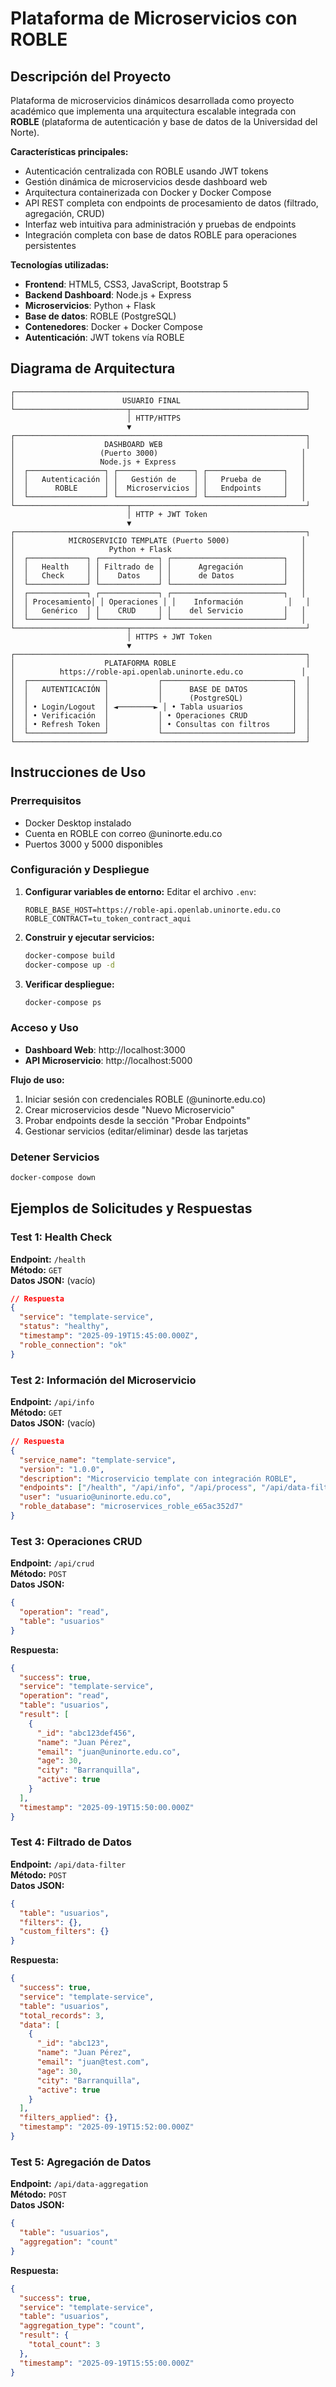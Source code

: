 # Plataforma de Microservicios con ROBLE

## Descripción del Proyecto

Plataforma de microservicios dinámicos desarrollada como proyecto académico que implementa una arquitectura escalable integrada con **ROBLE** (plataforma de autenticación y base de datos de la Universidad del Norte).

**Características principales:**
- Autenticación centralizada con ROBLE usando JWT tokens
- Gestión dinámica de microservicios desde dashboard web
- Arquitectura containerizada con Docker y Docker Compose
- API REST completa con endpoints de procesamiento de datos (filtrado, agregación, CRUD)
- Interfaz web intuitiva para administración y pruebas de endpoints
- Integración completa con base de datos ROBLE para operaciones persistentes

**Tecnologías utilizadas:**
- **Frontend**: HTML5, CSS3, JavaScript, Bootstrap 5
- **Backend Dashboard**: Node.js + Express
- **Microservicios**: Python + Flask
- **Base de datos**: ROBLE (PostgreSQL)
- **Contenedores**: Docker + Docker Compose
- **Autenticación**: JWT tokens vía ROBLE

## Diagrama de Arquitectura

```
┌─────────────────────────────────────────────────────────────────┐
│                        USUARIO FINAL                            │
└─────────────────────────┬───────────────────────────────────────┘
                          │ HTTP/HTTPS
                          ▼
┌─────────────────────────────────────────────────────────────────┐
│                    DASHBOARD WEB                                │
│                   (Puerto 3000)                                │
│                   Node.js + Express                            │
│  ┌─────────────────┐ ┌─────────────────┐ ┌─────────────────┐   │
│  │   Autenticación │ │   Gestión de    │ │   Prueba de     │   │
│  │      ROBLE      │ │  Microservicios │ │   Endpoints     │   │
│  └─────────────────┘ └─────────────────┘ └─────────────────┘   │
└─────────────────────────┬───────────────────────────────────────┘
                          │ HTTP + JWT Token
                          ▼
┌─────────────────────────────────────────────────────────────────┐
│            MICROSERVICIO TEMPLATE (Puerto 5000)                │
│                     Python + Flask                             │
│  ┌─────────────┐ ┌─────────────┐ ┌─────────────────────────┐   │
│  │   Health    │ │ Filtrado de │ │      Agregación         │   │
│  │   Check     │ │    Datos    │ │      de Datos           │   │
│  └─────────────┘ └─────────────┘ └─────────────────────────┘   │
│  ┌─────────────┐ ┌─────────────┐ ┌─────────────────────────┐   │
│  │ Procesamiento│ │ Operaciones │ │    Información          │   │
│  │   Genérico  │ │    CRUD     │ │    del Servicio         │   │
│  └─────────────┘ └─────────────┘ └─────────────────────────┘   │
└─────────────────────────┬───────────────────────────────────────┘
                          │ HTTPS + JWT Token
                          ▼
┌─────────────────────────────────────────────────────────────────┐
│                    PLATAFORMA ROBLE                             │
│          https://roble-api.openlab.uninorte.edu.co             │
│  ┌─────────────────┐           ┌─────────────────────────────┐  │
│  │   AUTENTICACIÓN │           │      BASE DE DATOS          │  │
│  │                 │           │      (PostgreSQL)           │  │
│  │ • Login/Logout  │ ◄────────► │ • Tabla usuarios           │  │
│  │ • Verificación  │           │ • Operaciones CRUD          │  │
│  │ • Refresh Token │           │ • Consultas con filtros     │  │
│  └─────────────────┘           └─────────────────────────────┘  │
└─────────────────────────────────────────────────────────────────┘
```

## Instrucciones de Uso

### Prerrequisitos
- Docker Desktop instalado
- Cuenta en ROBLE con correo @uninorte.edu.co
- Puertos 3000 y 5000 disponibles

### Configuración y Despliegue

1. **Configurar variables de entorno:**
   Editar el archivo `.env`:
   ```env
   ROBLE_BASE_HOST=https://roble-api.openlab.uninorte.edu.co
   ROBLE_CONTRACT=tu_token_contract_aqui
   ```

2. **Construir y ejecutar servicios:**
   ```bash
   docker-compose build
   docker-compose up -d
   ```

3. **Verificar despliegue:**
   ```bash
   docker-compose ps
   ```

### Acceso y Uso

- **Dashboard Web**: http://localhost:3000
- **API Microservicio**: http://localhost:5000

**Flujo de uso:**
1. Iniciar sesión con credenciales ROBLE (@uninorte.edu.co)
2. Crear microservicios desde "Nuevo Microservicio"  
3. Probar endpoints desde la sección "Probar Endpoints"
4. Gestionar servicios (editar/eliminar) desde las tarjetas

### Detener Servicios

```bash
docker-compose down
```

## Ejemplos de Solicitudes y Respuestas

### Test 1: Health Check

**Endpoint:** `/health`  
**Método:** `GET`  
**Datos JSON:** (vacío)

```json
// Respuesta
{
  "service": "template-service",
  "status": "healthy",
  "timestamp": "2025-09-19T15:45:00.000Z",
  "roble_connection": "ok"
}
```

### Test 2: Información del Microservicio

**Endpoint:** `/api/info`  
**Método:** `GET`  
**Datos JSON:** (vacío)

```json
// Respuesta
{
  "service_name": "template-service",
  "version": "1.0.0",
  "description": "Microservicio template con integración ROBLE",
  "endpoints": ["/health", "/api/info", "/api/process", "/api/data-filter", "/api/data-aggregation", "/api/crud"],
  "user": "usuario@uninorte.edu.co",
  "roble_database": "microservices_roble_e65ac352d7"
}
```

### Test 3: Operaciones CRUD

**Endpoint:** `/api/crud`  
**Método:** `POST`  
**Datos JSON:**
```json
{
  "operation": "read",
  "table": "usuarios"
}
```

**Respuesta:**
```json
{
  "success": true,
  "service": "template-service",
  "operation": "read",
  "table": "usuarios",
  "result": [
    {
      "_id": "abc123def456",
      "name": "Juan Pérez",
      "email": "juan@uninorte.edu.co",
      "age": 30,
      "city": "Barranquilla",
      "active": true
    }
  ],
  "timestamp": "2025-09-19T15:50:00.000Z"
}
```

### Test 4: Filtrado de Datos

**Endpoint:** `/api/data-filter`  
**Método:** `POST`  
**Datos JSON:**
```json
{
  "table": "usuarios",
  "filters": {},
  "custom_filters": {}
}
```

**Respuesta:**
```json
{
  "success": true,
  "service": "template-service",
  "table": "usuarios",
  "total_records": 3,
  "data": [
    {
      "_id": "abc123",
      "name": "Juan Pérez",
      "email": "juan@test.com",
      "age": 30,
      "city": "Barranquilla",
      "active": true
    }
  ],
  "filters_applied": {},
  "timestamp": "2025-09-19T15:52:00.000Z"
}
```

### Test 5: Agregación de Datos

**Endpoint:** `/api/data-aggregation`  
**Método:** `POST`  
**Datos JSON:**
```json
{
  "table": "usuarios",
  "aggregation": "count"
}
```

**Respuesta:**
```json
{
  "success": true,
  "service": "template-service",
  "table": "usuarios",
  "aggregation_type": "count",
  "result": {
    "total_count": 3
  },
  "timestamp": "2025-09-19T15:55:00.000Z"
}
```


